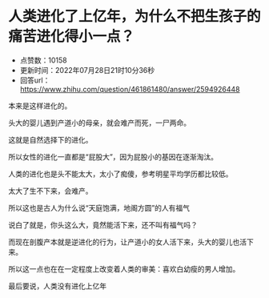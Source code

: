 # 人类进化了上亿年，为什么不把生孩子的痛苦进化得小一点？
- 点赞数：10158
- 更新时间：2022年07月28日21时10分36秒
- 回答url：https://www.zhihu.com/question/461861480/answer/2594926448
<body>
 <p data-pid="ypK_9Ynr">本来是这样进化的。</p>
 <p data-pid="zJVMcTi8">头大的婴儿遇到产道小的母亲，就会难产而死，一尸两命。</p>
 <p data-pid="6lsumEPo">这就是自然选择下的进化。</p>
 <p data-pid="rSyUv-9Z">所以女性的进化一直都是“屁股大”，因为屁股小的基因在逐渐淘汰。</p>
 <p data-pid="7kSAKSwX">人类的进化也是头不能太大，太小了痴傻，参考明星平均学历都比较低。</p>
 <p data-pid="y85cDrJy">太大了生不下来，会难产。</p>
 <p data-pid="zTHq-pia">所以这也是古人为什么说“天庭饱满，地阁方圆”的人有福气</p>
 <p data-pid="7lU9Z2tP">说白了就是，你头这么大，竟然能活下来，还不叫有福气吗？</p>
 <p data-pid="LatXB8Jn">而现在剖腹产本就是逆进化的行为，让产道小的女人活下来，头大的婴儿也活下来。</p>
 <p data-pid="JFn2vMiE">所以这一点也在在一定程度上改变着人类的审美：喜欢白幼瘦的男人增加。</p>
 <p data-pid="7Dq56FzT">最后要说，人类没有进化上亿年</p>
</body>